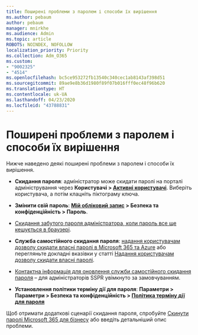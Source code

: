 ```yaml
---
title: Поширені проблеми з паролем і способи їх вирішення
ms.author: pebaum
author: pebaum
manager: mnirkhe
ms.audience: Admin
ms.topic: article
ROBOTS: NOINDEX, NOFOLLOW
localization_priority: Priority
ms.collection: Adm_O365
ms.custom:
- "9002325"
- "4514"
ms.openlocfilehash: bc5ce953272fb13540c340cec1ab8143af398d51
ms.sourcegitcommit: 89ae9e8b36d1980f89f07b016fff0ec48f96b620
ms.translationtype: HT
ms.contentlocale: uk-UA
ms.lasthandoff: 04/23/2020
ms.locfileid: "43788831"
---
```

# <a name="common-password-issues-and-resolutions"></a>Поширені проблеми з паролем і способи їх вирішення

Нижче наведено деякі поширені проблеми з паролем і способи їх вирішення.

- **Скидання пароля**: адміністратор може скидати паролі на порталі адміністрування через **Користувачі > [Активні користувачі](https://portal.office.com/adminportal/home#/users)**. Виберіть користувача, а потім клацніть піктограму ключа.

- **Змінити свій пароль**: **[Мій обліковий запис](https://portal.office.com/account/#home) > Безпека та конфіденційність > Пароль**.

- [Скидання забутого пароля адміністратора, коли пароль все ще кешується в браузері](https://docs.microsoft.com/microsoft-365/admin/add-users/reset-passwords?view=o365-worldwide#reset-my-office-365-tenant-admin-password).

- **Служба самостійного скидання пароля**: [надання користувачам дозволу скидати власні паролі в Microsoft 365 та Azure](https://portal.office.com/adminportal/home#/SettingsMultiPivot/:/Settings/L1/SelfServiceReset) або перегляньте докладні вказівки у статті [Надання користувачам дозволу скидати власні паролі](https://docs.microsoft.com/microsoft-365/admin/add-users/let-users-reset-passwords).

- [Контактна інформація для оновлення служби самостійного скидання пароля](https://go.microsoft.com/fwlink/?linkid=849451) – для адміністраторів SSPR увімкнуто за замовчуванням. 

- **Установлення політики терміну дії для пароля**: **Параметри > Параметри > Безпека та конфіденційність > [Політика терміну дії для пароля](https://admin.microsoft.com/AdminPortal/Home#/SettingsMultiPivot/:/Settings/L1/PasswordPolicy)**

Щоб отримати додаткові сценарії скидання пароля, спробуйте [Скинути паролі Microsoft 365 для бізнесу](https://docs.microsoft.com/microsoft-365/admin/add-users/reset-passwords) або введіть детальніший опис проблеми.

